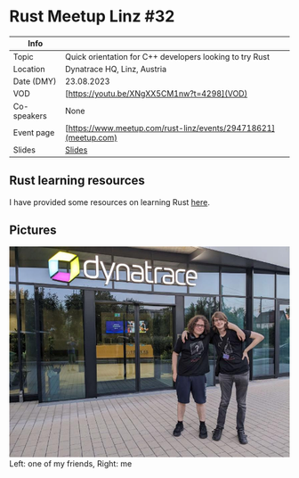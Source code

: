 # Rust Meetup Linz #32

| Info |  |
| --- | --- |
| Topic | Quick orientation for C++ developers looking to try Rust |
| Location | Dynatrace HQ, Linz, Austria |
| Date (DMY) | 23.08.2023 |
| VOD | [https://youtu.be/XNgXX5CM1nw?t=4298](VOD) |
| Co-speakers | None |
| Event page | [https://www.meetup.com/rust-linz/events/294718621](meetup.com)  |
| Slides | [Slides](slides.pdf) |

## Rust learning resources

I have provided some resources on learning Rust [here](/RUST.md).

## Pictures

![pic.jpg](pic.jpg)
Left: one of my friends, Right: me
